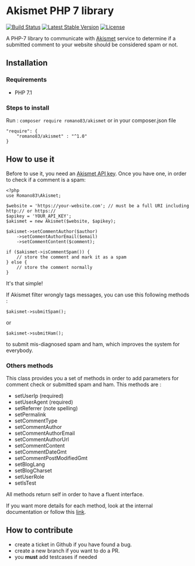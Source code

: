 # Akismet PHP 7 library

[![Build Status](https://travis-ci.org/Romano83/akismet.svg?branch=master)](https://travis-ci.org/Romano83/akismet)
[![Latest Stable Version](https://poser.pugx.org/romano83/akismet/v/stable)](https://packagist.org/packages/romano83/akismet)
[![License](https://poser.pugx.org/romano83/akismet/license)](https://packagist.org/packages/romano83/akismet)

A PHP-7 library to communicate with [Akismet](kttps://akismet.com) service to determine if a submitted comment to your website should be considered spam or not.

## Installation


### Requirements
* PHP 7.1

### Steps to install

Run : `composer require romano83/akismet` or in your composer.json file

```
"require": {
    "romano83/akismet" : "^1.0"
}
```

## How to use it

Before to use it, you need an [Akismet API key](https://akismet.com/). 
Once you have one, in order to check if a comment is a spam:

```
<?php
use Romano83\Akismet;

$website = 'https://your-website.com'; // must be a full URI including http:// or https://
$apikey = 'YOUR_API_KEY';
$akismet = new Akismet($website, $apikey);

$akismet->setCommentAuthor($author)
    ->setCommentAuthorEmail($email)
    ->setCommentContent($comment);
    
if ($akismet->isCommentSpam()) {
    // store the comment and mark it as a spam
} else {
    // store the comment normally
}
``` 
It's that simple!

If Akismet filter wrongly tags messages, you can use this following methods : 

```
$akismet->submitSpam();
```
or
```
$akismet->submitHam();
```
to submit mis-diagnosed spam and ham, which improves the system for everybody.

### Others methods
This class provides you a set of methods in order to add parameters for comment check or submitted spam and ham.
This methods are : 
* setUserIp (required)
* setUserAgent (required)
* setReferrer (note spelling)
* setPermalink
* setCommentType
* setCommentAuthor
* setCommentAuthorEmail
* setCommentAuthorUrl
* setCommentContent
* setCommentDateGmt
* setCommentPostModifiedGmt
* setBlogLang
* setBlogCharset
* setUserRole
* setIsTest

All methods return self in order to have a fluent interface.

If you want more details for each method, look at the internal documentation or follow this [link](https://akismet.com/development/api/#comment-check).


## How to contribute

* create a ticket in Github if you have found a bug.
* create a new branch if you want to do a PR.
* you **must** add testcases if needed
